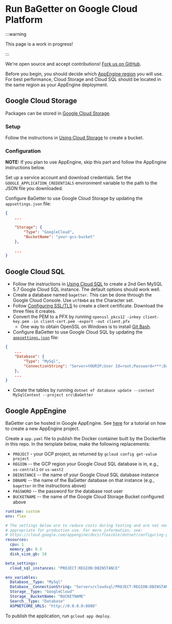 # Run BaGetter on Google Cloud Platform

:::warning

This page is a work in progress!

:::

We're open source and accept contributions!
[Fork us on GitHub](https://github.com/bagetter/BaGetter).

Before you begin, you should decide which [AppEngine region](https://cloud.google.com/appengine/docs/locations)
you will use. For best performance, Cloud Storage and Cloud SQL should be located
in the same region as your AppEngine deployment.

## Google Cloud Storage

Packages can be stored in [Google Cloud Storage](https://cloud.google.com/storage/).

### Setup

Follow the instructions in [Using Cloud Storage](https://cloud.google.com/appengine/docs/flexible/dotnet/using-cloud-storage) to create a bucket.

### Configuration

**NOTE:** If you plan to use AppEngine, skip this part and follow the AppEngine instructions below.

Set up a service account and download credentials. Set the `GOOGLE_APPLICATION_CREDENTIALS` environment variable to the path to the JSON file you downloaded.

Configure BaGetter to use Google Cloud Storage by updating the `appsettings.json` file:

```json
{
    ...

    "Storage": {
        "Type": "GoogleCloud",
        "BucketName": "your-gcs-bucket"
    },

    ...
}
```

## Google Cloud SQL

* Follow the instructions in [Using Cloud SQL](https://cloud.google.com/appengine/docs/flexible/dotnet/using-cloud-sql) to create a 2nd Gen MySQL 5.7 Google Cloud SQL instance. The default options should work well.
* Create a database named `bagetter`. This can be done through the Google Cloud Console. Use `utf8mb4` as the Character set.
* Follow [Configuring SSL/TLS](https://cloud.google.com/sql/docs/mysql/configure-ssl-instance#new-client) to create a client certificate. Download the three files it creates.
* Convert the PEM to a PFX by running `openssl pkcs12 -inkey client-key.pem -in client-cert.pem -export -out client.pfx`
  * One way to obtain OpenSSL on Windows is to install [Git Bash](https://gitforwindows.org/).
* Configure BaGetter to use Google Cloud SQL by updating the [`appsettings.json`](https://github.com/bagetter/BaGetter/blob/master/src/BaGetter/appsettings.json) file:

```json
{
    ...
    "Database": {
        "Type": "MySql",
        "ConnectionString": "Server=YOURIP;User Id=root;Password=***;Database=bagetter;CertificateFile=C:\\Path\\To\\client.pfx;CACertificateFile=C:\\Path\\To\\server-ca.pem;SSL Mode=VerifyCA"
    },
    ...
}
```

* Create the tables by running `dotnet ef database update --context MySqlContext --project src\BaGetter`

## Google AppEngine

BaGetter can be hosted in Google AppEngine. See [here](https://cloud.google.com/appengine/docs/flexible/dotnet/quickstart)
for a tutorial on how to create a new AppEngine project.

Create a `app.yaml` file to publish the Docker container built by the Dockerfile in this repo. In the template
below, make the following replacements:

* `PROJECT` - your GCP project, as returned by `gcloud config get-value project`
* `REGION` -- the GCP region your Google Cloud SQL database is in, e.g., `us-central1` or `us-west2`
* `DBINSTANCE` -- the name of your Google Cloud SQL database instance
* `DBNAME` -- the name of the BaGetter database on that instance (e.g., `bagetter` in the instructions above)
* `PASSWORD` -- the password for the database root user
* `BUCKETNAME` -- the name of the Google Cloud Storage Bucket configured above

```yaml
runtime: custom
env: flex

# The settings below are to reduce costs during testing and are not necessarily
# appropriate for production use. For more information, see:
# https://cloud.google.com/appengine/docs/flexible/dotnet/configuring-your-app-with-app-yaml
resources:
  cpu: 1
  memory_gb: 0.5
  disk_size_gb: 10

beta_settings:
  cloud_sql_instances: "PROJECT:REGION:DBINSTANCE"

env_variables:
  Database__Type: "MySql"
  Database__ConnectionString: "Server=/cloudsql/PROJECT:REGION:DBINSTANCE;User Id=root;Password=PASSWORD;Database=DBNAME;SslMode=None"
  Storage__Type: "GoogleCloud"
  Storage__BucketName: "BUCKETNAME"
  Search__Type: "Database"
  ASPNETCORE_URLS: "http://0.0.0.0:8080"
```

To publish the application, run `gcloud app deploy`.
